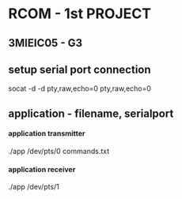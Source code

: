 # RCOM - 1st PROJECT
## 3MIEIC05 - G3

## setup serial port connection
socat -d -d pty,raw,echo=0 pty,raw,echo=0

## application - filename, serialport
#### application transmitter
./app  /dev/pts/0 commands.txt

#### application receiver
./app /dev/pts/1

